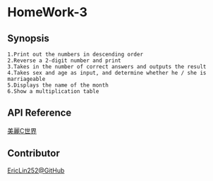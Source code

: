 # HomeWork-3
## Synopsis
    1.Print out the numbers in descending order
    2.Reverse a 2-digit number and print
    3.Takes in the number of correct answers and outputs the result
    4.Takes sex and age as input, and determine whether he / she is marriageable
    5.Displays the name of the month
    6.Show a multiplication table
## API Reference
[美麗C世界](http://dhcp.tcgs.tc.edu.tw/c/index.htm)
## Contributor
[EricLin252@GitHub]()
